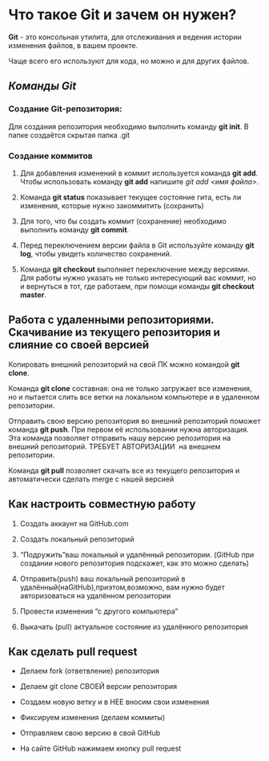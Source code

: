 # Что такое Git и зачем он нужен?

**Git** - это консольная утилита, для отслеживания и ведения истории изменения файлов, в вашем проекте. 

Чаще всего его используют для кода, но можно и для других файлов.

## *Команды Git*

### Создание Git-репозитория:

Для создания репозитория необходимо выполнить команду **git init**. В папке создаётся скрытая папка .git

### Создание коммитов 

1. Для добавления изменений в коммит используется команда **git add**. Чтобы использовать команду **git add** напишите *git add <имя файла>*.

2. Команда **git status**
показывает текущее состояние гита, есть  ли изменения, которые нужно закоммитить (сохранить)

3. Для того, что бы создать коммит (сохранение) необходимо выполнить команду **git commit**. 

4. Перед переключением версии файла в Git используйте команду **git log**, чтобы увидеть количество сохранений.

5. Команда **git checkout** выполняет 
переключение между версиями.
Для работы нужно указать не только интересующий вас коммит, но и вернуться  в тот, где работаем, при помощи команды  **git checkout master**.

## Работа с удаленными репозиториями. Скачивание из текущего репозитория и слияние со своей версией

Копировать внешний репозиторий на свой ПК можно командой **git clone**.

Команда **git clone** составная: она не только загружает все изменения, но и пытается слить  все ветки на локальном компьютере и в удаленном репозитории.

Отправить свою версию репозитория во внешний репозиторий поможет команда **git push**. При первом её использовании нужна авторизация.
Эта команда позволяет отправить нашу версию репозитория на внешний репозиторий. ТРЕБУЕТ АВТОРИЗАЦИИ  на внешнем репозитории. 

Команда **git pull** позволяет скачать все 
из текущего репозитория и автоматически сделать merge с нашей версией

## Как настроить совместную работу

1. Создать аккаунт на GitHub.com

2. Создать локальный репозиторий

3. “Подружить”ваш локальный и удалённый репозитории. (GitHub при создании нового репозитория подскажет, как это можно сделать) 

4. Отправить(push) ваш локальный репозиторий в удалённый(наGitHub),приэтом,возможно,  вам нужно будет авторизоваться на удалённом репозитории

5. Провести изменения “с другого компьютера”

6. Выкачать (pull) актуальное состояние из удалённого репозитория

## Как сделать pull request

* Делаем fork (ответвление) репозитория

* Делаем git clone СВОЕЙ версии репозитория

* Создаем новую ветку и в НЕЕ вносим свои изменения 

* Фиксируем изменения (делаем коммиты)  

* Отправляем свою версию в свой GitHub

* На сайте GitHub нажимаем кнопку pull request